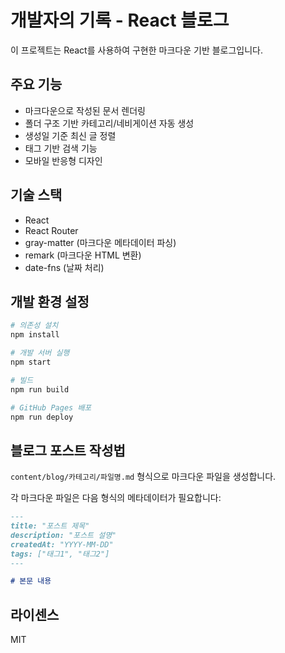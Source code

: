 # 개발자의 기록 - React 블로그

이 프로젝트는 React를 사용하여 구현한 마크다운 기반 블로그입니다.

## 주요 기능

- 마크다운으로 작성된 문서 렌더링
- 폴더 구조 기반 카테고리/네비게이션 자동 생성
- 생성일 기준 최신 글 정렬
- 태그 기반 검색 기능
- 모바일 반응형 디자인

## 기술 스택

- React
- React Router
- gray-matter (마크다운 메타데이터 파싱)
- remark (마크다운 HTML 변환)
- date-fns (날짜 처리)

## 개발 환경 설정

```bash
# 의존성 설치
npm install

# 개발 서버 실행
npm start

# 빌드
npm run build

# GitHub Pages 배포
npm run deploy
```

## 블로그 포스트 작성법

`content/blog/카테고리/파일명.md` 형식으로 마크다운 파일을 생성합니다.

각 마크다운 파일은 다음 형식의 메타데이터가 필요합니다:

```md
---
title: "포스트 제목"
description: "포스트 설명"
createdAt: "YYYY-MM-DD"
tags: ["태그1", "태그2"]
---

# 본문 내용
```

## 라이센스

MIT
